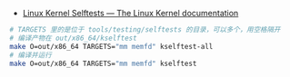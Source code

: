 - [Linux Kernel Selftests — The Linux Kernel documentation](https://docs.kernel.org/dev-tools/kselftest.html)

```bash
# TARGETS 里的是位于 tools/testing/selftests 的目录，可以多个，用空格隔开
# 编译产物在 out/x86_64/kselftest
make O=out/x86_64 TARGETS="mm memfd" kselftest-all
# 编译并运行
make O=out/x86_64 TARGETS="mm memfd" kselftest
```
